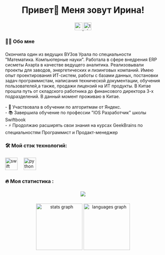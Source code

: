 ###

<h1 align="center">Привет👋 Меня зовут Ирина!</h1>

###

<div align="center">
  <a href="https://www.youtube.com/@" target="_blank">
    <img src="https://img.shields.io/static/v1?message=Youtube&logo=youtube&label=&color=FF0000&logoColor=white&labelColor=&style=for-the-badge" height="25" alt="youtube logo"  />
  </a>
  <a href="https://t.me/murashek_do_murashek" target="_blank">
    <img src="https://img.shields.io/static/v1?message=Telegram&logo=telegram&label=&color=2CA5E0&logoColor=white&labelColor=&style=for-the-badge" height="25" alt="telegram logo"  />
  </a>
</div>

###


<h3 align="left">👩‍💻  Обо мне</h3>

###

<p align="left">Окончила один из ведущих ВУЗов Урала по специальности "Математика. Компьютерные науки". Работала в сфере внедрения ERP сисметы Axapta в качестве ведущего аналитика. Реализовывали проекты для заводов, энергетических и лизинговых компаний. Имею опыт проектирования ИТ-систем, работы с базами данных, постановки задач программистам, написания технической документации, обучения пользователей,а также, продажи лицензий на ИТ продукты. В Китае прошла путь от складского работника до финансового директора 3-х подразделений. В данный момент проживаю в Китае. <br><br>- 🔭 Участвовала в обучении по алгоритмам от Яндекс.<br>- 📚 Завершила обучение по профессии "IOS Разработчик" школы Swiftbook<br>- ⚡ Продолжаю расширять свои знания на курсах GeekBrains по специальностям Программист и Продакт-менеджер</p>

###

<h3 align="left">🛠 Мой стэк технологий:</h3>

###

<div align="left">
  <img src="https://cdn.jsdelivr.net/gh/devicons/devicon/icons/swift/swift-original.svg" height="40" alt="swift logo"  />
  <img width="12" />
  <img src="https://skillicons.dev/icons?i=py" height="40" alt="python logo"  />
  <img width="12" />
</div>

###

<h3 align="left">🔥   Моя статистика :</h3>

###

<div align="center">
  <img src="https://leetcard.jacoblin.cool/miomir84?ext=heatmap" />
</div>


###

<div align="center">
  <img src="https://github-readme-stats.vercel.app/api?username=irinamuravyova&hide_title=false&hide_rank=false&show_icons=true&include_all_commits=true&count_private=true&disable_animations=false&theme=dracula&locale=en&hide_border=false&order=1" height="150" alt="stats graph"  />
  <img src="https://github-readme-stats.vercel.app/api/top-langs?username=irinamuravyova&locale=en&hide_title=false&layout=compact&card_width=320&langs_count=5&theme=dracula&hide_border=false&order=2" height="150" alt="languages graph"  />
</div>

###
